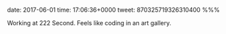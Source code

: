 date: 2017-06-01
time: 17:06:36+0000
tweet: 870325719326310400
%%%

Working at 222 Second. Feels like coding in an art gallery.
